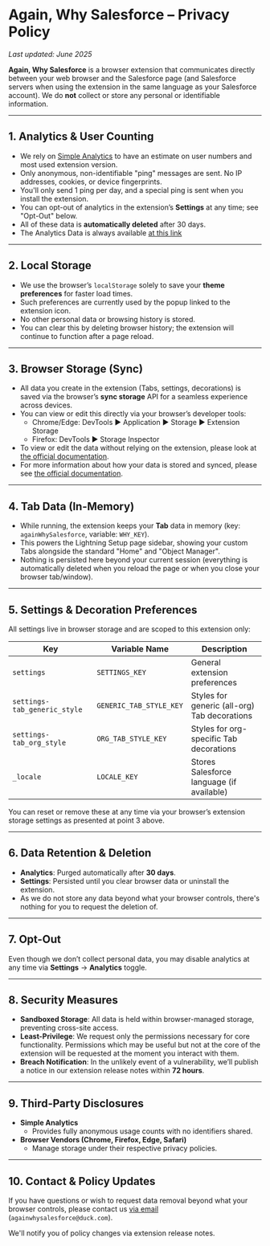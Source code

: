 # Again, Why Salesforce – Privacy Policy

_Last updated: June 2025_

**Again, Why Salesforce** is a browser extension that communicates directly between your web browser and the Salesforce page (and Salesforce servers when using the extension in the same language as your Salesforce account). We do **not** collect or store any personal or identifiable information.

---

## 1. Analytics & User Counting

- We rely on [Simple Analytics](https://www.simpleanalytics.com/#why) to have an estimate on user numbers and most used extension version.
- Only anonymous, non-identifiable "ping" messages are sent. No IP addresses, cookies, or device fingerprints.
- You'll only send 1 ping per day, and a special ping is sent when you install the extension.
- You can opt-out of analytics in the extension’s **Settings** at any time; see "Opt-Out" below.
- All of these data is **automatically deleted** after 30 days.
- The Analytics Data is always available [at this link](https://dashboard.simpleanalytics.com/extension.again.whysalesforce)

---

## 2. Local Storage

- We use the browser’s `localStorage` solely to save your **theme preferences** for faster load times.
- Such preferences are currently used by the popup linked to the extension icon.
- No other personal data or browsing history is stored.
- You can clear this by deleting browser history; the extension will continue to function after a page reload.

---

## 3. Browser Storage (Sync)

- All data you create in the extension (Tabs, settings, decorations) is saved via the browser’s **sync storage** API for a seamless experience across devices.
- You can view or edit this directly via your browser’s developer tools:
  - Chrome/Edge: DevTools ▶ Application ▶ Storage ▶ Extension Storage
  - Firefox: DevTools ▶ Storage Inspector
- To view or edit the data without relying on the extension, please look at [the official documentation](https://developer.chrome.com/docs/devtools/storage/extensionstorage).
- For more information about how your data is stored and synced, please see [the official documentation](https://developer.chrome.com/docs/extensions/reference/api/storage#property-sync).

---

## 4. Tab Data (In-Memory)

- While running, the extension keeps your **Tab** data in memory (key: `againWhySalesforce`, variable: `WHY_KEY`).
- This powers the Lightning Setup page sidebar, showing your custom Tabs alongside the standard "Home" and "Object Manager".
- Nothing is persisted here beyond your current session (everything is automatically deleted when you reload the page or when you close your browser tab/window).

---

## 5. Settings & Decoration Preferences

All settings live in browser storage and are scoped to this extension only:

| Key                          | Variable Name           | Description                                  |
| ---------------------------- | ----------------------- | -------------------------------------------- |
| `settings`                   | `SETTINGS_KEY`          | General extension preferences                |
| `settings-tab_generic_style` | `GENERIC_TAB_STYLE_KEY` | Styles for generic (all-org) Tab decorations |
| `settings-tab_org_style`     | `ORG_TAB_STYLE_KEY`     | Styles for org-specific Tab decorations      |
| `_locale`                    | `LOCALE_KEY`            | Stores Salesforce language (if available)    |

You can reset or remove these at any time via your browser’s extension storage settings as presented at point 3 above.

---

## 6. Data Retention & Deletion

- **Analytics**: Purged automatically after **30 days**.
- **Settings**: Persisted until you clear browser data or uninstall the extension.
- As we do not store any data beyond what your browser controls, there's nothing for you to request the deletion of.

---

## 7. Opt-Out

Even though we don’t collect personal data, you may disable analytics at any time via **Settings** → **Analytics** toggle.

---

## 8. Security Measures

- **Sandboxed Storage**: All data is held within browser-managed storage, preventing cross-site access.
- **Least-Privilege**: We request only the permissions necessary for core functionality. Permissions which may be useful but not at the core of the extension will be requested at the moment you interact with them.
- **Breach Notification**: In the unlikely event of a vulnerability, we’ll publish a notice in our extension release notes within **72 hours**.

---

## 9. Third-Party Disclosures

- **Simple Analytics**
  - Provides fully anonymous usage counts with no identifiers shared.
- **Browser Vendors (Chrome, Firefox, Edge, Safari)**
  - Manage storage under their respective privacy policies.

---

## 10. Contact & Policy Updates

If you have questions or wish to request data removal beyond what your browser controls, please contact us [via email](mailto:againwhysalesforce@duck.com) (`againwhysalesforce@duck.com`).

We'll notify you of policy changes via extension release notes.
